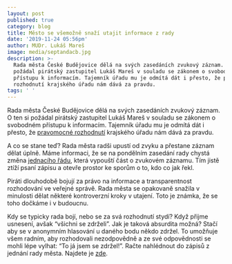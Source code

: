 ```yaml
---
layout: post
published: true
category: blog
title: Město se všemožně snaží utajit informace z rady
date: '2019-11-24 05:56pm'
author: MUDr. Lukáš Mareš
image: media/septandacb.jpg
description: >-
  Rada města České Budějovice dělá na svých zasedáních zvukový záznam. O ten si
  požádal pirátský zastupitel Lukáš Mareš v souladu se zákonem o svobodném
  přístupu k informacím. Tajemník úřadu mu je odmítá dát i přesto, že pravomocné
  rozhodnutí krajského úřadu nám dává za pravdu. 
tags: ' '
---
```

Rada města České Budějovice dělá na svých zasedáních zvukový záznam. O ten si požádal pirátský zastupitel Lukáš Mareš v souladu se zákonem o svobodném přístupu k informacím. Tajemník úřadu mu je odmítá dát i přesto, že [pravomocné rozhodnutí](https://cb.pirati.czrozhodnuti-potvrzeno.pdf) krajského úřadu nám dává za pravdu. 

A co se stane teď? Rada města radši upustí od zvyku a přestane záznam dělat úplně. Máme informaci, že se na pondělním zasedání rady chystá změna [jednacího řádu](https://www.c-budejovice.cz/jednaci-rad-rm), která vypouští část o zvukovém záznamu. Tím jistě ztíží psaní zápisu a otevře prostor ke sporům o to, kdo co jak řekl.

Piráti dlouhodobě bojují za právo na informace a transparentnost rozhodování ve veřejné správě. Rada města se opakovaně  snažila v minulosti dělat některé kontroverzní kroky v utajení. Toto je známka, že se toho dočkáme i v budoucnu.

Kdy se typicky rada bojí, nebo se za svá rozhodnutí stydí? Když přijme usnesení, avšak “všichni se zdrželi”. Jak je taková absurdita možná? Stačí aby se v anonymním hlasování u daného bodu někdo zdržel. To umožňuje všem radním, aby rozhodovali nezodpovědně a ze své odpovědnosti se mohli lépe vylhat: “To já jsem se zdržel!”. Račte nahlédnout do zápisů z jednání rady města. Najdete je [zde](https://c-budejovice.cz/zasedani-rady-mesta).
